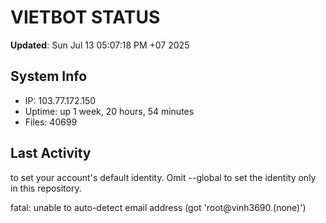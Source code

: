 # VIETBOT STATUS
**Updated**: Sun Jul 13 05:07:18 PM +07 2025

## System Info
- IP: 103.77.172.150
- Uptime: up 1 week, 20 hours, 54 minutes
- Files: 40699

## Last Activity

to set your account's default identity.
Omit --global to set the identity only in this repository.

fatal: unable to auto-detect email address (got 'root@vinh3690.(none)')

